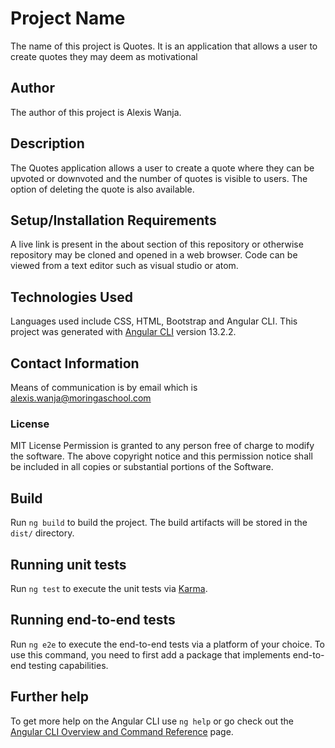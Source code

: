 # Project Name
The name of this project is Quotes. It is an application that allows a user to create quotes they may deem as motivational

## Author
The author of this project is Alexis Wanja.

## Description
The Quotes application allows a user to create a quote where they can be upvoted or downvoted and the number of quotes is visible to users. The option of deleting the quote is also available.

## Setup/Installation Requirements
A live link is present in the about section of this repository or otherwise repository may be cloned and opened in a web browser.
Code can be viewed from a text editor such as visual studio or atom.

## Technologies Used
Languages used include CSS, HTML, Bootstrap and Angular CLI. This project was generated with [Angular CLI](https://github.com/angular/angular-cli) version 13.2.2.

## Contact Information
Means of communication is by email which is alexis.wanja@moringaschool.com

### License
MIT License
Permission is granted to any person free of charge to modify the software.
The above copyright notice and this permission notice shall be included in all copies or substantial portions of the Software.
## Build

Run `ng build` to build the project. The build artifacts will be stored in the `dist/` directory.

## Running unit tests

Run `ng test` to execute the unit tests via [Karma](https://karma-runner.github.io).

## Running end-to-end tests

Run `ng e2e` to execute the end-to-end tests via a platform of your choice. To use this command, you need to first add a package that implements end-to-end testing capabilities.

## Further help

To get more help on the Angular CLI use `ng help` or go check out the [Angular CLI Overview and Command Reference](https://angular.io/cli) page.
